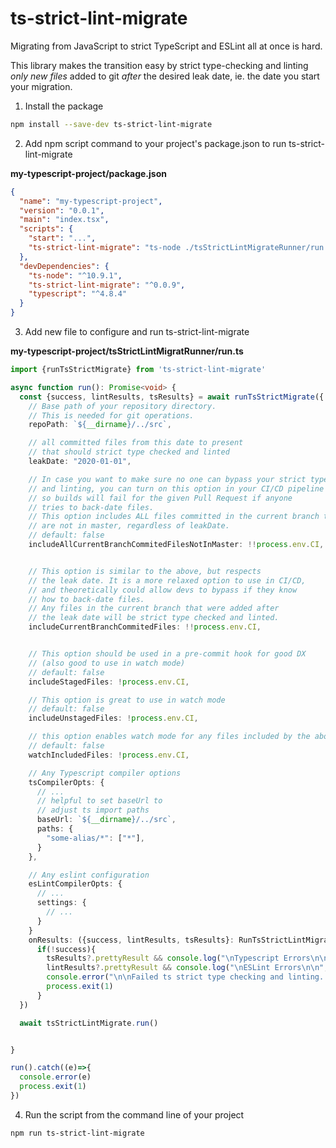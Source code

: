 # ts-strict-lint-migrate


Migrating from JavaScript to strict TypeScript and ESLint all at once is hard. 

This library makes the transition easy by strict type-checking and linting *only new files* added to git *after* the desired leak date, ie. the date you start your migration.


1. Install the package

```bash
npm install --save-dev ts-strict-lint-migrate
```

2. Add npm script command to your project's package.json to run ts-strict-lint-migrate


**my-typescript-project/package.json**
```JSON
{
  "name": "my-typescript-project",
  "version": "0.0.1",
  "main": "index.tsx",
  "scripts": {
    "start": "...",
    "ts-strict-lint-migrate": "ts-node ./tsStrictLintMigrateRunner/run.ts"
  },
  "devDependencies": {
    "ts-node": "^10.9.1",
    "ts-strict-lint-migrate": "^0.0.9",
    "typescript": "^4.8.4"
  }
}

```

3. Add new file to configure and run ts-strict-lint-migrate 

**my-typescript-project/tsStrictLintMigratRunner/run.ts**
```typescript
import {runTsStrictMigrate} from 'ts-strict-lint-migrate'

async function run(): Promise<void> {
  const {success, lintResults, tsResults} = await runTsStrictMigrate({
    // Base path of your repository directory.
    // This is needed for git operations.
    repoPath: `${__dirname}/../src`,

    // all committed files from this date to present 
    // that should strict type checked and linted
    leakDate: "2020-01-01",

    // In case you want to make sure no one can bypass your strict type checking
    // and linting, you can turn on this option in your CI/CD pipeline
    // so builds will fail for the given Pull Request if anyone
    // tries to back-date files.
    // This option includes ALL files committed in the current branch that 
    // are not in master, regardless of leakDate.
    // default: false
    includeAllCurrentBranchCommitedFilesNotInMaster: !!process.env.CI,


    // This option is similar to the above, but respects
    // the leak date. It is a more relaxed option to use in CI/CD,
    // and theoretically could allow devs to bypass if they know
    // how to back-date files.
    // Any files in the current branch that were added after
    // the leak date will be strict type checked and linted.
    includeCurrentBranchCommitedFiles: !!process.env.CI,


    // This option should be used in a pre-commit hook for good DX
    // (also good to use in watch mode)
    // default: false
    includeStagedFiles: !process.env.CI,

    // This option is great to use in watch mode
    // default: false
    includeUnstagedFiles: !process.env.CI,

    // this option enables watch mode for any files included by the above options
    // default: false
    watchIncludedFiles: !process.env.CI,

    // Any Typescript compiler options
    tsCompilerOpts: {
      // ...
      // helpful to set baseUrl to
      // adjust ts import paths
      baseUrl: `${__dirname}/../src`,
      paths: {
        "some-alias/*": ["*"],
      }
    },

    // Any eslint configuration
    esLintCompilerOpts: {
      // ...
      settings: {
        // ...
      }
    }
    onResults: ({success, lintResults, tsResults}: RunTsStrictLintMigrateResultOrProm)=>{
      if(!success){
        tsResults?.prettyResult && console.log("\nTypescript Errors\n\n", tsResults.prettyResult)
        lintResults?.prettyResult && console.log("\nESLint Errors\n\n", lintResults.prettyResult)
        console.error("\n\nFailed ts strict type checking and linting. Please fixe the errors above. \n\n")
        process.exit(1)
      }
  })

  await tsStrictLintMigrate.run()


}

run().catch((e)=>{
  console.error(e)
  process.exit(1)
})

```



4. Run the script from the command line of your project

```bash
npm run ts-strict-lint-migrate
```
